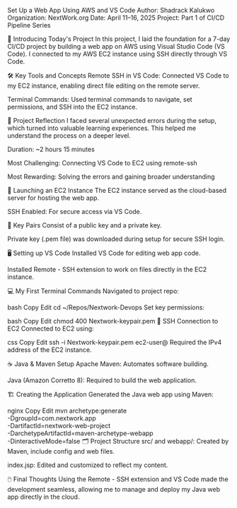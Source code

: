Set Up a Web App Using AWS and VS Code
Author: Shadrack Kalukwo
Organization: NextWork.org
Date: April 11–16, 2025
Project: Part 1 of CI/CD Pipeline Series

📌 Introducing Today's Project
In this project, I laid the foundation for a 7-day CI/CD project by building a web app on AWS using Visual Studio Code (VS Code). I connected to my AWS EC2 instance using SSH directly through VS Code.

🛠️ Key Tools and Concepts
Remote SSH in VS Code: Connected VS Code to my EC2 instance, enabling direct file editing on the remote server.

Terminal Commands: Used terminal commands to navigate, set permissions, and SSH into the EC2 instance.

💭 Project Reflection
I faced several unexpected errors during the setup, which turned into valuable learning experiences. This helped me understand the process on a deeper level.

Duration: ~2 hours 15 minutes

Most Challenging: Connecting VS Code to EC2 using remote-ssh

Most Rewarding: Solving the errors and gaining broader understanding

🚀 Launching an EC2 Instance
The EC2 instance served as the cloud-based server for hosting the web app.

SSH Enabled: For secure access via VS Code.

🔑 Key Pairs
Consist of a public key and a private key.

Private key (.pem file) was downloaded during setup for secure SSH login.

🖥️ Setting up VS Code
Installed VS Code for editing web app code.

Installed Remote - SSH extension to work on files directly in the EC2 instance.

💻 My First Terminal Commands
Navigated to project repo:

bash
Copy
Edit
cd ~/Repos/Nextwork-Devops
Set key permissions:

bash
Copy
Edit
chmod 400 Nextwork-keypair.pem
🔌 SSH Connection to EC2
Connected to EC2 using:

css
Copy
Edit
ssh -i Nextwork-keypair.pem ec2-user@<your-ec2-ip>
Required the IPv4 address of the EC2 instance.

☕ Java & Maven Setup
Apache Maven: Automates software building.

Java (Amazon Corretto 8): Required to build the web application.

🏗️ Creating the Application
Generated the Java web app using Maven:

nginx
Copy
Edit
mvn archetype:generate \
  -DgroupId=com.nextwork.app \
  -DartifactId=nextwork-web-project \
  -DarchetypeArtifactId=maven-archetype-webapp \
  -DinteractiveMode=false
🗂️ Project Structure
src/ and webapp/: Created by Maven, include config and web files.

index.jsp: Edited and customized to reflect my content.

🖱️ Final Thoughts
Using the Remote - SSH extension and VS Code made the development seamless, allowing me to manage and deploy my Java web app directly in the cloud.
